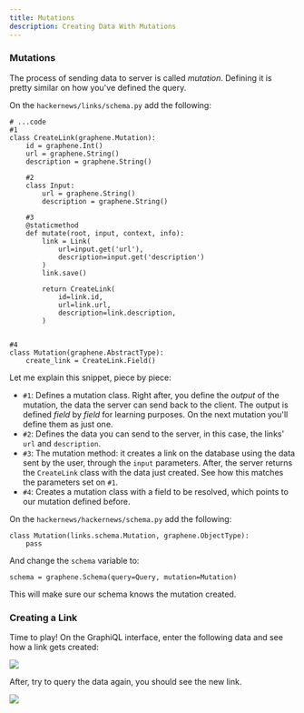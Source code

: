 ```yaml
---
title: Mutations
description: Creating Data With Mutations
---
```


### Mutations
The process of sending data to server is called *mutation*. Defining it is pretty similar on how you've defined the query. 

<Instruction>

On the `hackernews/links/schema.py` add the following:

```python(path=".../graphql-python/hackernews/links/schema.py")
# ...code
#1
class CreateLink(graphene.Mutation):
    id = graphene.Int()
    url = graphene.String()
    description = graphene.String()

    #2
    class Input:
        url = graphene.String()
        description = graphene.String()

    #3
    @staticmethod
    def mutate(root, input, context, info):
        link = Link(
            url=input.get('url'),
            description=input.get('description')
        )
        link.save()

        return CreateLink(
            id=link.id,
            url=link.url,
            description=link.description,
        )


#4
class Mutation(graphene.AbstractType):
    create_link = CreateLink.Field()
```

</Instruction>

Let me explain this snippet, piece by piece:

* `#1`: Defines a mutation class. Right after, you define the *output* of the mutation, the data the server can send back to the client. The output is defined *field* by *field* for learning purposes. On the next mutation you'll define them as just one.
* `#2`: Defines the data you can send to the server, in this case, the links' `url` and `description`.
* `#3`: The mutation method: it creates a link on the database using the data sent by the user, through the `input` parameters. After, the server returns the `CreateLink` class with the data just created. See how this matches the parameters set on `#1`.
* `#4`: Creates a mutation class with a field to be resolved, which points to our mutation defined before.

<Instruction>

On the `hackernews/hackernews/schema.py` add the following:

```python(path=".../graphql-python/hackernews/hackernews/schema.py")
class Mutation(links.schema.Mutation, graphene.ObjectType):
    pass
```

</Instruction>

<Instruction>

And change the `schema` variable to:

```python(path=".../graphql-python/hackernews/hackernews/schema.py")
schema = graphene.Schema(query=Query, mutation=Mutation)
```

</Instruction>

This will make sure our schema knows the mutation created.

### Creating a Link
Time to play! On the GraphiQL interface, enter the following data and see how a link gets created:

![](http://i.imgur.com/L2BA6eV.png)

After, try to query the data again, you should see the new link.

![](http://i.imgur.com/wjinT5F.png)
